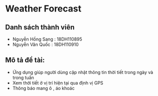 # Weather Forecast
##  Danh sách thành viên
* Nguyễn Hồng Sang : 18DH110895
* Nguyễn Văn Quốc : 18DH110910
##  Mô tả đề tài:
<ul>
    <li> Ứng dụng giúp người dùng cập nhật thông tin thời tiết trong ngày và trong tuần </li>
    <li> Xem thời tiết ở vị trí hiện tại qua định vị GPS </li>
    <li> Thông báo mang ô , áo khoác </li>
</ul>